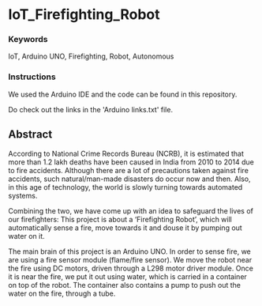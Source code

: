 # IoT_Firefighting_Robot

### Keywords

IoT, Arduino UNO, Firefighting, Robot, Autonomous

### Instructions

We used the Arduino IDE and the code can be found in this repository.

Do check out the links in the 'Arduino links.txt' file.

## Abstract

According to National Crime Records Bureau (NCRB), it is estimated that more than 1.2 lakh deaths have been caused in India from 2010 to 2014 due to fire accidents. Although there are a lot of precautions taken against fire accidents, such natural/man-made disasters do occur now and then. Also, in this age of technology, the world is slowly turning towards automated systems. 

Combining the two, we have come up with an idea to safeguard the lives of our firefighters:
This project is about a ‘Firefighting Robot’, which will automatically sense a fire, move towards it and douse it by pumping out water on it. 

The main brain of this project is an Arduino UNO. In order to sense fire, we are using a fire sensor module (flame/fire sensor). We move the robot near the fire using DC motors, driven through a L298 motor driver module. Once it is near the fire, we put it out using water, which is carried in a container on top of the robot. The container also contains a pump to push out the water on the fire, through a tube.

